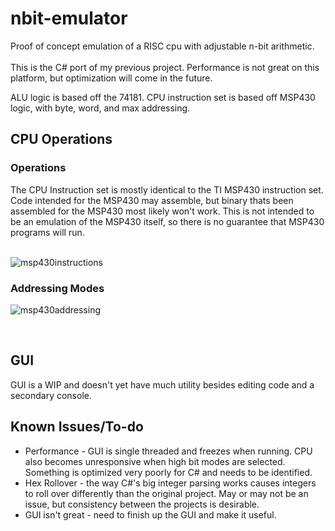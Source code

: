 # nbit-emulator
Proof of concept emulation of a RISC cpu with adjustable n-bit arithmetic.<br><br>
This is the C# port of my previous project. Performance is not great on this platform, but optimization will come in the future.

ALU logic is based off the 74181.
CPU instruction set is based off MSP430 logic, with byte, word, and max addressing.
<h2>CPU Operations</h2>
<h3>Operations</h3>
The CPU Instruction set is mostly identical to the TI MSP430 instruction set. Code intended for the MSP430 may assemble, but binary thats been assembled for the MSP430 most likely won't work. This is not intended to be an emulation of the MSP430 itself, so there is no guarantee that MSP430 programs will run. 
<br>
<br>

![msp430instructions](https://user-images.githubusercontent.com/9161414/160333626-b8487627-f5fc-4055-a0cf-2f5cb5775d26.png)
<h3>Addressing Modes</h3>

![msp430addressing](https://user-images.githubusercontent.com/9161414/160333770-1f94e6ed-76a8-4812-9cb1-3940a7e4c5cf.png)

<br>
<h2>GUI</h2>
GUI is a WIP and doesn't yet have much utility besides editing code and a secondary console. 
<br>
<h2>Known Issues/To-do</h2>
<ul>
  <li>Performance - GUI is single threaded and freezes when running. CPU also becomes unresponsive when high bit modes are selected. Something is optimized very poorly for C# and needs to be identified. </li>
  <li>Hex Rollover - the way C#'s big integer parsing works causes integers to roll over differently than the original project. May or may not be an issue, but consistency between the projects is desirable.</li>
  <li>GUI isn't great - need to finish up the GUI and make it useful.</li>
</ul> 
